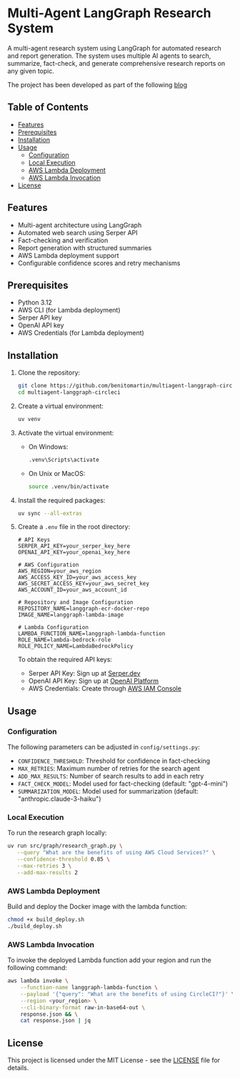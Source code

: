 # Multi-Agent LangGraph Research System

A multi-agent research system using LangGraph for automated research and report generation. The system uses multiple AI agents to search, summarize, fact-check, and generate comprehensive research reports on any given topic.

The project has been developed as part of the following [blog](XXX)

## Table of Contents

- [Features](#features)
- [Prerequisites](#prerequisites)
- [Installation](#installation)
- [Usage](#usage)
  - [Configuration](#configuration)
  - [Local Execution](#local-execution)
  - [AWS Lambda Deployment](#aws-lambda-deployment)
  - [AWS Lambda Invocation](#aws-lambda-invocation)
- [License](#license)

## Features

- Multi-agent architecture using LangGraph
- Automated web search using Serper API
- Fact-checking and verification
- Report generation with structured summaries
- AWS Lambda deployment support
- Configurable confidence scores and retry mechanisms

## Prerequisites

- Python 3.12
- AWS CLI (for Lambda deployment)
- Serper API key
- OpenAI API key
- AWS Credentials (for Lambda deployment)

## Installation

1. Clone the repository:
   ```bash
   git clone https://github.com/benitomartin/multiagent-langgraph-circleci.git
   cd multiagent-langgraph-circleci
   ```

2. Create a virtual environment:
   ```bash
   uv venv
   ```

3. Activate the virtual environment:
   - On Windows:
     ```bash
     .venv\Scripts\activate
     ```
   - On Unix or MacOS:
     ```bash
     source .venv/bin/activate
     ```

4. Install the required packages:
   ```bash
   uv sync --all-extras
   ```

5. Create a `.env` file in the root directory:
   ```plaintext
   # API Keys
   SERPER_API_KEY=your_serper_key_here                
   OPENAI_API_KEY=your_openai_key_here                

   # AWS Configuration
   AWS_REGION=your_aws_region                          
   AWS_ACCESS_KEY_ID=your_aws_access_key              
   AWS_SECRET_ACCESS_KEY=your_aws_secret_key          
   AWS_ACCOUNT_ID=your_aws_account_id                 
   
   # Repository and Image Configuration
   REPOSITORY_NAME=langgraph-ecr-docker-repo          
   IMAGE_NAME=langgraph-lambda-image                  
   
   # Lambda Configuration
   LAMBDA_FUNCTION_NAME=langgraph-lambda-function     
   ROLE_NAME=lambda-bedrock-role                      
   ROLE_POLICY_NAME=LambdaBedrockPolicy              
   ```

   To obtain the required API keys:
   - Serper API Key: Sign up at [Serper.dev](https://serper.dev)
   - OpenAI API Key: Sign up at [OpenAI Platform](https://platform.openai.com)
   - AWS Credentials: Create through [AWS IAM Console](https://console.aws.amazon.com/iam)

## Usage

### Configuration

The following parameters can be adjusted in `config/settings.py`:

- `CONFIDENCE_THRESHOLD`: Threshold for confidence in fact-checking
- `MAX_RETRIES`: Maximum number of retries for the search agent
- `ADD_MAX_RESULTS`: Number of search results to add in each retry
- `FACT_CHECK_MODEL`: Model used for fact-checking (default: "gpt-4-mini")
- `SUMMARIZATION_MODEL`: Model used for summarization (default: "anthropic.claude-3-haiku")

### Local Execution

To run the research graph locally:

```bash
uv run src/graph/research_graph.py \
   --query "What are the benefits of using AWS Cloud Services?" \
   --confidence-threshold 0.85 \
   --max-retries 3 \
   --add-max-results 2
```

### AWS Lambda Deployment

Build and deploy the Docker image with the lambda function:

```bash
chmod +x build_deploy.sh
./build_deploy.sh
```

### AWS Lambda Invocation

To invoke the deployed Lambda function add your region and run the following command:

```bash
aws lambda invoke \
    --function-name langgraph-lambda-function \
    --payload '{"query": "What are the benefits of using CircleCI?"}' \
    --region <your_region> \
    --cli-binary-format raw-in-base64-out \
    response.json && \
    cat response.json | jq
```

## License

This project is licensed under the MIT License - see the [LICENSE](LICENSE) file for details.
